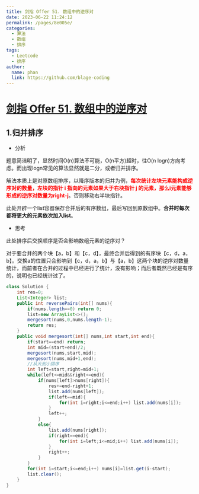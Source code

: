 ```yaml
---
title: 剑指 Offer 51. 数组中的逆序对
date: 2023-06-22 11:24:12
permalink: /pages/8e005e/
categories:
  - 算法
  - 数组
  - 排序
tags:
  - Leetcode
  - 排序
author: 
  name: phan
  link: https://github.com/blage-coding
---
```

# [剑指 Offer 51. 数组中的逆序对](https://leetcode.cn/problems/shu-zu-zhong-de-ni-xu-dui-lcof/)

## 1.归并排序

- 分析

题意简洁明了，显然时间O(n)算法不可能，O(n平方)超时，往O(n logn)方向考虑。而出现logn常见的算法显然就是二分，或者归并排序。

解法本质上是对原数组排序，以降序版本的归并为例，<font color="red">**每次统计左块元素能构成逆序对的数量，左块的指针 i 指向的元素如果大于右块指针 j 的元素，那么i元素能够形成的逆序对数量为right-j**</font>。否则移动右半块指针。

此处开辟一个list容器保存合并后的有序数组，最后写回到原数组中。**合并时每次都将更大的元素依次加入list**。

- 思考

此处排序后交换顺序是否会影响数组元素的逆序对？

对于要合并的两个块【a，b】和【c，d】，最终合并后得到的有序块【c，d，a，b】。交换a的位置只会影响到【c，d，a，b】与【a，b】这两个块的逆序对数量统计，而前者在合并的过程中已经进行了统计，没有影响；而后者既然已经是有序的，说明也已经统计过了。

```java
class Solution {
    int res=0;
    List<Integer> list;
    public int reversePairs(int[] nums){
        if(nums.length==0) return 0;
        list=new ArrayList<>();
        mergesort(nums,0,nums.length-1);
        return res;
    }
    public void mergesort(int[] nums,int start,int end){
        if(start==end) return;
        int mid=(start+end)/2;
        mergesort(nums,start,mid);
        mergesort(nums,mid+1,end);
        //从大到小排序
        int left=start,right=mid+1;
        while(left<=mid&&right<=end){
            if(nums[left]>nums[right]){
                res+=end-right+1;
                list.add(nums[left]);
                if(left==mid){
                    for(int i=right;i<=end;i++) list.add(nums[i]);
                }
                left++;
            }
            else{
                list.add(nums[right]);
                if(right==end){
                    for(int i=left;i<=mid;i++) list.add(nums[i]);
                }
                right++;
            }
        }
        for(int i=start;i<=end;i++) nums[i]=list.get(i-start);
        list.clear();
    }
}
```